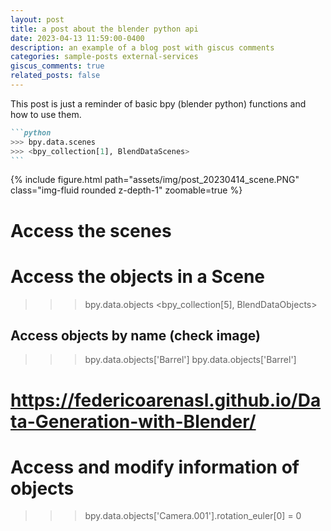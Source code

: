 ```yaml
---
layout: post
title: a post about the blender python api
date: 2023-04-13 11:59:00-0400
description: an example of a blog post with giscus comments
categories: sample-posts external-services
giscus_comments: true
related_posts: false
---
```


This post is just a reminder of basic bpy (blender python) functions
and how to use them.

````markdown
```python
>>> bpy.data.scenes
>>> <bpy_collection[1], BlendDataScenes>
```
````

<div class="post_img_23-04-14">
    {% include figure.html path="assets/img/post_20230414_scene.PNG" class="img-fluid rounded z-depth-1" zoomable=true %}
</div>

# Access the scenes

# Access the objects in a Scene

> > > bpy.data.objects
> > > <bpy_collection[5], BlendDataObjects>

## Access objects by name (check image)

> > > bpy.data.objects['Barrel']
> > > bpy.data.objects['Barrel']

# https://federicoarenasl.github.io/Data-Generation-with-Blender/

# Access and modify information of objects

> > > bpy.data.objects['Camera.001'].rotation_euler[0] = 0
